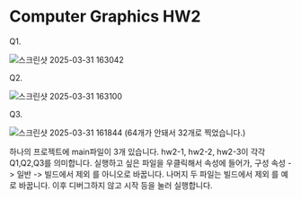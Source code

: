 # Computer Graphics HW2

Q1.

![스크린샷 2025-03-31 163042](https://github.com/user-attachments/assets/87c26677-6aba-48f2-9edb-b3418498fad0)

Q2.

![스크린샷 2025-03-31 163100](https://github.com/user-attachments/assets/054f37bf-2573-403a-aedb-10a64770cdf8)

Q3.

![스크린샷 2025-03-31 161844](https://github.com/user-attachments/assets/fbfad98e-5df8-497b-abc0-a8caa8d5f451)
(64개가 안돼서 32개로 찍었습니다.)

하나의 프로젝트에 main파일이 3개 있습니다. 
hw2-1, hw2-2, hw2-3이 각각 Q1,Q2,Q3를 의미합니다.
실행하고 싶은 파일을 우클릭해서 속성에 들어가, 구성 속성 -> 일반 -> 빌드에서 제외 를 아니오로 바꿉니다.
나머지 두 파일는 빌드에서 제외 를 예로 바꿉니다.
이후 디버그하지 않고 시작 등을 눌러 실행합니다.
